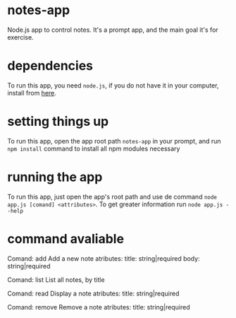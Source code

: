 # notes-app
Node.js app to control notes. It's a prompt app, and the main goal it's for exercise.

# dependencies
To run this app, you need `node.js`, if you do not have it in your computer, install from <a href="https://nodejs.org/en/download/">here</a>.

# setting things up
To run this app, open the app root path `notes-app` in your prompt, and run `npm install` command to install all npm modules necessary

# running the app
To run this app, just open the app's root path and use de command `node app.js [comand] <attributes>`. To get greater information run `node app.js --help`

# command avaliable
Comand: add
  Add a new note 
  atributes:
    title: string|required
    body: string|required
    
Comand: list
  List all notes, by title
  
Comand: read
  Display a note
  atributes:
    title: string|required
  
Comand: remove
  Remove a note
  atributes:
    title: string|required
    

